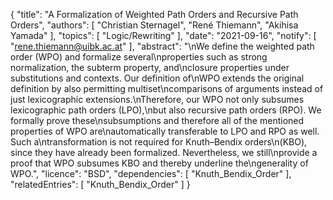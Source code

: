 {
    "title": "A Formalization of Weighted Path Orders and Recursive Path Orders",
    "authors": [
        "Christian Sternagel",
        "René Thiemann",
        "Akihisa Yamada"
    ],
    "topics": [
        "Logic/Rewriting"
    ],
    "date": "2021-09-16",
    "notify": [
        "rene.thiemann@uibk.ac.at"
    ],
    "abstract": "\nWe define the weighted path order (WPO) and formalize several\nproperties such as strong normalization, the subterm property, and\nclosure properties under substitutions and contexts. Our definition of\nWPO extends the original definition by also permitting multiset\ncomparisons of arguments instead of just lexicographic extensions.\nTherefore, our WPO not only subsumes lexicographic path orders (LPO),\nbut also recursive path orders (RPO). We formally prove these\nsubsumptions and therefore all of the mentioned properties of WPO are\nautomatically transferable to LPO and RPO as well. Such a\ntransformation is not required for Knuth&ndash;Bendix orders\n(KBO), since they have already been formalized. Nevertheless, we still\nprovide a proof that WPO subsumes KBO and thereby underline the\ngenerality of WPO.",
    "licence": "BSD",
    "dependencies": [
        "Knuth_Bendix_Order"
    ],
    "relatedEntries": [
        "Knuth_Bendix_Order"
    ]
}